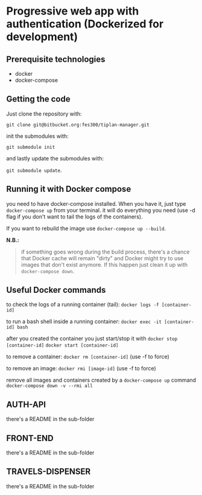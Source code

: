 # Progressive web app with authentication (Dockerized for development)

## Prerequisite technologies

- docker
- docker-compose

## Getting the code

Just clone the repository with:

`git clone git@bitbucket.org:fes300/tiplan-manager.git`

init the submodules with:

`git submodule init`

and lastly update the submodules with:

`git submodule update`.


## Running it with Docker compose

you need to have docker-compose installed. When you have it, just type `docker-compose up` from your terminal. it will do everything you need (use -d flag if you don't want to tail the logs of the containers).

If you want to rebuild the image use `docker-compose up --build`.


**N.B.:** 
>if something goes wrong during the build process, there's a chance that Docker cache will remain "dirty" and Docker might try to use images that don't exist anymore. If this happen just clean it up with `docker-compose down`.


## Useful Docker commands

to check the logs of a running container (tail):
`docker logs -f [container-id]`

to run a bash shell inside a running container:
`docker exec -it [container-id] bash`

after you created the container you just start/stop it with
`docker stop [container-id]`
`docker start [container-id]`

to remove a container:
`docker rm [container-id]` (use -f to force)

to remove an image:
`docker rmi [image-id]` (use -f to force)

remove all images and containers created by a `docker-compose up` command
`docker-compose down -v --rmi all`



## AUTH-API

there's a README in the sub-folder

## FRONT-END

there's a README in the sub-folder

## TRAVELS-DISPENSER

there's a README in the sub-folder